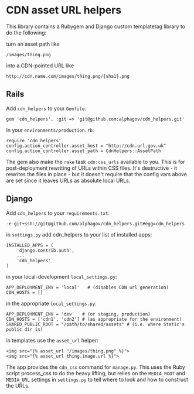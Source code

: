 CDN asset URL helpers
=====================

This library contains a Rubygem and Django custom templatetag library to do the following:

turn an asset path like

    /images/thing.png

into a CDN-pointed URL like

    http://cdn.name.com/images/thing.png/{sha1}.png

Rails
-----

Add `cdn_helpers` to your `Gemfile`:

    gem 'cdn_helpers', :git => 'git@github.com:alphagov/cdn_helpers.git'

In your `environments/production.rb`:

    require 'cdn_helpers'
    config.action_controller.asset_host = "http://cdn.url.gov.uk"
    config.action_controller.asset_path = CdnHelpers::AssetPath

The gem also make the `rake` task `cdn:css_urls` available to you. This is for post-deployment rewriting of URLs within CSS files. It's destructive - it rewrites the files in place - but it doesn't require that the config vars above are set since it leaves URLs as absolute local URLs.

Django
------

Add `cdn_helpers` to your `requirements.txt`:

    -e git+ssh://git@github.com/alphagov/cdn_helpers.git#egg=cdn_helpers
    
in `settings.py` add cdn_helpers to your list of installed apps:

    INSTALLED_APPS = (
        'django.contrib.auth',
        ...
        'cdn_helpers'
    )

in your local-development `local_settings.py`:

    APP_DEPLOYMENT_ENV = 'local'   # (disables CDN url generation)
    CDN_HOSTS = []

in the appropriate `local_settings.py`:

    APP_DEPLOYMENT_ENV = 'dev'   # (or staging, production)
    CDN_HOSTS = ['cdn1', 'cdn2'] # (as appropriate for the environment)
    SHARED_PUBLIC_ROOT = "/path/to/shared/assets" # (i.e. where Static's public dir is)
    
in templates use the `asset_url` helper:

    <img src="{% asset_url "/images/thing.png" %}">
    <img src="{% asset_url thing.image.url %}">

The app provides the `cdn_css` command for `manage.py`. This uses the Ruby script process_css to do the heavy lifting, but relies on the `MEDIA_ROOT` and `MEDIA_URL` settings in `settings.py` to tell where to look and how to construct the URLs.